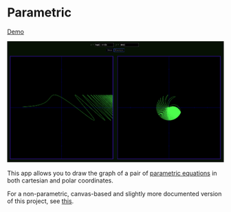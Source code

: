 # Parametric

[Demo](https://stefk.github.io/parametric/)

![Screenshot](https://raw.githubusercontent.com/stefk/parametric/master/screenshot.png)

This app allows you to draw the graph of a pair of
[parametric equations](https://en.wikipedia.org/wiki/Parametric_equation)
in both cartesian and polar coordinates.

For a non-parametric, canvas-based and slightly more
documented version of this project, see [this](https://github.com/stefk/polar).
